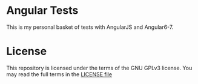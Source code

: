 # Angular Tests
This is my personal basket of tests with AngularJS and Angular6-7.

# License
This repository is licensed under the terms of the GNU GPLv3 license. You may read the full terms in the [LICENSE file](./LICENSE)
